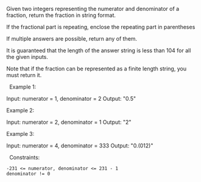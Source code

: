 Given two integers representing the numerator and denominator of a fraction, return the fraction in string format.

If the fractional part is repeating, enclose the repeating part in parentheses

If multiple answers are possible, return any of them.

It is guaranteed that the length of the answer string is less than 104 for all the given inputs.

Note that if the fraction can be represented as a finite length string, you must return it.

 
Example 1:

Input: numerator = 1, denominator = 2
Output: "0.5"


Example 2:

Input: numerator = 2, denominator = 1
Output: "2"


Example 3:

Input: numerator = 4, denominator = 333
Output: "0.(012)"


 
Constraints:


	-231 <= numerator, denominator <= 231 - 1
	denominator != 0

